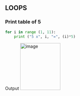 ## LOOPS

### Print table of 5
```py
for i in range (1, 11):
    print ("5 x", i, "=", (i)*5)
```
Output
<img width="131" height="154" alt="image" src="https://github.com/user-attachments/assets/2b8b0f73-981b-452b-8bd3-4e75a08d00d8" />
